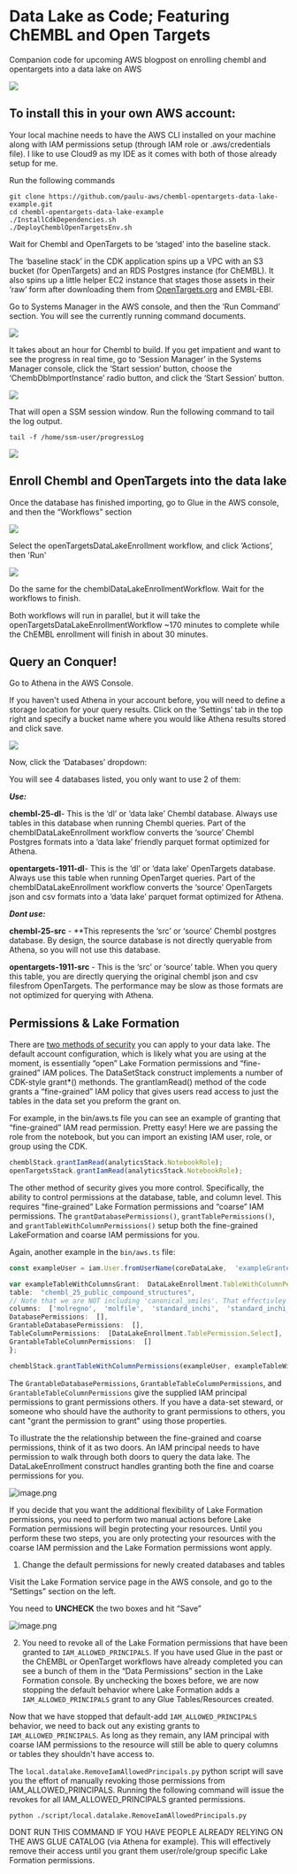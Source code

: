 # Data Lake as Code; Featuring ChEMBL and Open Targets

Companion code for upcoming AWS blogpost on enrolling chembl and opentargets into a data lake on AWS  

![](https://quip-amazon.com/blob/HPG9AAwumxR/D5akZWKUWmfWEhA8u4loEA?a=U93UPcmkUsuoToxZr2QpWU5nosB1RwimIsIW5TtaJvEa)

## To install this in your own AWS account:

Your local machine needs to have the AWS CLI installed on your machine along with IAM permissions setup (through IAM role or .aws/credentials file). I like to use Cloud9 as my IDE as it comes with both of those already setup for me.  

Run the following commands  

```shell
git clone https://github.com/paulu-aws/chembl-opentargets-data-lake-example.git  
cd chembl-opentargets-data-lake-example  
./InstallCdkDependencies.sh  
./DeployChemblOpenTargetsEnv.sh
```

Wait for Chembl and OpenTargets to be ‘staged’ into the baseline stack.  

The ‘baseline stack’ in the CDK application spins up a VPC with an S3 bucket (for OpenTargets) and an RDS Postgres instance (for ChEMBL). It also spins up a little helper EC2 instance that stages those assets in their ‘raw’ form after downloading them from [OpenTargets.org](http://OpenTargets.org) and EMBL-EBI.  

Go to Systems Manager in the AWS console, and then the ‘Run Command’ section. You will see the currently running command documents.   

![](https://quip-amazon.com/blob/HPG9AAwumxR/x4lfduQeC3Ww-DyK8loIAg?a=6aMBuWAgnWaZ5pQaJndaM06ob734VpmiCI5xfguyPaca)

It takes about an hour for Chembl to build. If you get impatient and want to see the progress in real time, go to ‘Session Manager’ in the Systems Manager console, click the ‘Start session’ button, choose the ‘ChembDbImportInstance’ radio button, and click the ‘Start Session’ button.  

![](https://quip-amazon.com/blob/HPG9AAwumxR/Fj7sA3VuIuvdPOHl017Xcg?a=EYFlHaKY8weEGFezDR4ld3sEhBMWl88afFdDjJQ15H8a)

That will open a SSM session window. Run the following command to tail the log output.  

```tail -f /home/ssm-user/progressLog```

![](https://quip-amazon.com/blob/HPG9AAwumxR/rMcRhjzUcIGQVYeBFxup4Q?a=2NRscRrktD9kLK7rDqqD9bO3aXtTYttCeaEWLwDXVgIa)

## Enroll Chembl and OpenTargets into the data lake

Once the database has finished importing, go to Glue in the AWS console, and then the “Workflows” section  

![](https://quip-amazon.com/blob/HPG9AAwumxR/K0liqaLzOGNHdODU_fN_MA?a=GQQahtSxVQNvaU6AkEjATwCE0WJglr630LH3bZcngB0a)

Select the openTargetsDataLakeEnrollment workflow, and click ‘Actions’, then 'Run'  

![](https://quip-amazon.com/blob/HPG9AAwumxR/UV0-ZlwmK_KF9L9MfaUgfA?a=97k7vof4qlurzy3zSsmPVhomgCpRUJfREq8UCNZSzt4a)

Do the same for the chemblDataLakeEnrollmentWorkflow. Wait for the workflows to finish.  

Both workflows will run in parallel, but it will take the openTargetsDataLakeEnrollmentWorkflow ~170 minutes to complete while the ChEMBL enrollment will finish in about 30 minutes.   

## Query an Conquer!

Go to Athena in the AWS Console.  

If you haven't used Athena in your account before, you will need to define a storage location for your query results. Click on the ‘Settings’ tab in the top right and specify a bucket name where you would like Athena results stored and click save.  

![](https://quip-amazon.com/blob/HPG9AAwumxR/d9imQFzWnNdhWYDAo9Bt1A?a=8Q4UOXPqvG1fk3knDX9x2wr9Jeu9g8V2tPRYsnE3Vlga)

Now, click the ‘Databases’ dropdown:  

You will see 4 databases listed, you only want to use 2 of them:  

_**Use:**_

**chembl-25-dl**- This is the ‘dl’ or ‘data lake’ Chembl database. Always use tables in this database when running Chembl queries. Part of the chemblDataLakeEnrollment workflow converts the ‘source’ Chembl Postgres formats into a ‘data lake’ friendly parquet format optimized for Athena.   

**opentargets-1911-dl**- This is the ‘dl’ or ‘data lake’ OpenTargets database. Always use this table when running OpenTarget queries. Part of the chemblDataLakeEnrollment workflow converts the ‘source’ OpenTargets json and csv formats into a ‘data lake’ parquet format optimized for Athena.   

_**Dont use:**_

**chembl-25-src** - **This represents the ‘src’ or ‘source’ Chembl postgres database. By design, the source database is not directly queryable from Athena, so you will not use this database.   

**opentargets-1911-src** - This is the ‘src’ or ‘source’ table. When you query this table, you are directly querying the original chembl json and csv filesfrom OpenTargets. The performance may be slow as those formats are not optimized for querying with Athena.

  
## Permissions & Lake Formation

There are  [﻿two methods of security﻿](https://docs.aws.amazon.com/lake-formation/latest/dg/access-control-overview.html)  you can apply to your data lake. The default account configuration, which is likely what you are using at the moment, is essentially “open” Lake Formation permissions and “fine-grained” IAM polices. The DataSetStack construct implements a number of CDK-style grant*() methonds. The grantIamRead() method of the code grants a “fine-grained” IAM policy that gives users read access to just the tables in the data set you preform the grant on.



For example, in the bin/aws.ts file you can see an example of granting that “fine-grained” IAM read permission. Pretty easy! Here we are passing the role from the notebook, but you can import an existing IAM user, role, or group using the CDK.
```typescript
chemblStack.grantIamRead(analyticsStack.NotebookRole);  
openTargetsStack.grantIamRead(analyticsStack.NotebookRole);
```
The other method of security gives you more control. Specifically, the ability to control permissions at the database, table, and column level. This requires “fine-grained” Lake Formation permissions and “coarse” IAM permissions. The `grantDatabasePermissions()`, `grantTablePermissions()`, and `grantTableWithColumnPermissions()` setup both the fine-grained LakeFormation and coarse IAM permissions for you.

  

Again, another example in the `bin/aws.ts` file:

```typescript
const exampleUser = iam.User.fromUserName(coreDataLake,  'exampleGrantee',  'paulUnderwood'  );  

var exampleTableWithColumnsGrant:  DataLakeEnrollment.TableWithColumnPermissionGrant  =  {  
table:  "chembl_25_public_compound_structures",  
// Note that we are NOT including 'canonical_smiles'. That effectivley prevents this user from querying that column.  
columns:  ['molregno',  'molfile',  'standard_inchi',  'standard_inchi_key'],  
DatabasePermissions:  [],  
GrantableDatabasePermissions:  [],  
TableColumnPermissions:  [DataLakeEnrollment.TablePermission.Select],  
GrantableTableColumnPermissions:  []  
};  

chemblStack.grantTableWithColumnPermissions(exampleUser, exampleTableWithColumnsGrant);
````
  

The `GrantableDatabasePermissions`, `GrantableTableColumnPermissions`, and `GrantableTableColumnPermissions` give the supplied IAM principal permissions to grant permissions others. If you have a data-set steward, or someone who should have the authority to grant permissions to others, you cant "grant the permission to grant" using those properties.

  

To illustrate the the relationship between the fine-grained and coarse permissions, think of it as two doors. An IAM principal needs to have permission to walk through both doors to query the data lake. The DataLakeEnrollment construct handles granting both the fine and coarse permissions for you.

![image.png](https://api.quip-amazon.com/2/blob/HPG9AAwumxR/ACYxNvcfFhaRL15neEGWHA)

  

If you decide that you want the additional flexibility of Lake Formation permissions, you need to perform two manual actions before Lake Formation permissions will begin protecting your resources. Until you perform these two steps, you are only protecting your resources with the coarse IAM permission and the Lake Formation permissions wont apply.

  

1) Change the default permissions for newly created databases and tables

  

Visit the Lake Formation service page in the AWS console, and go to the “Settings” section on the left.

 
You need to  **UNCHECK** the two boxes and hit “Save”

![image.png](https://api.quip-amazon.com/2/blob/HPG9AAwumxR/luIf4C1WcTNeDeixOEbqsg)

2) You need to revoke all of the Lake Formation permissions that have been granted to `IAM_ALLOWED_PRINCIPALS`. If you have used Glue in the past or the ChEMBL or OpenTarget workflows have already completed you can see a bunch of them in the “Data Permissions” section in the Lake Formation console. By unchecking the boxes before, we are now stopping the default behavior where Lake Formation adds a `IAM_ALLOWED_PRINCIPALS` grant to any Glue Tables/Resources created.

  

Now that we have stopped that default-add `IAM_ALLOWED_PRINCIPALS` behavior, we need to back out any existing grants to `IAM_ALLOWED_PRINCIPALS`. As long as they remain, any IAM principal with coarse IAM permissions to the resource will still be able to query columns or tables they shouldn't have access to.

  

The `local.datalake.RemoveIamAllowedPrincipals.py` python script will save you the effort of manually revoking those permissions from IAM_ALLOWED_PRINCIPALS. Running the following command will issue the revokes for all IAM_ALLOWED_PRINCIPALS granted permissions.

```
python ./script/local.datalake.RemoveIamAllowedPrincipals.py
```

DONT RUN THIS COMMAND IF YOU HAVE PEOPLE ALREADY RELYING ON THE AWS GLUE CATALOG (via Athena for example). This will effectively remove their access until you grant them user/role/group specific Lake Formation permissions.